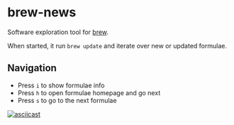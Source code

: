 # brew-news

Software exploration tool for [brew](https://github.com/Homebrew/brew/).

When started, it run `brew update` and iterate over new or updated formulae.

## Navigation

* Press `i` to show formulae info
* Press `h` to open formulae homepage and go next
* Press `s` to go to the next formulae

[![asciicast](https://asciinema.org/a/1dj119vinorgrbjuxsmvx4nfb.png)](https://asciinema.org/a/1dj119vinorgrbjuxsmvx4nfb)
